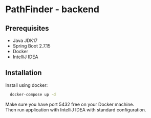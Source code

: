 # PathFinder - backend
## Prerequisites
- Java JDK17
- Spring Boot 2.7.15
- Docker
- IntelliJ IDEA
## Installation

Install using docker:

```bash
  docker-compose up -d
```
Make sure you have port 5432 free on your Docker machine. \
Then run application with IntelliJ IDEA with standard configuration.
